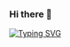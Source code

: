 ### Hi there 👋
[![Typing SVG](https://readme-typing-svg.herokuapp.com?color=%2336BCF7&lines=Every+day+you+and+I+getting+better+and+better)](https://git.io/typing-svg)
<!--
**IrynaRybka/IrynaRybka** is a ✨ _special_ ✨ repository because its `README.md` (this file) appears on your GitHub profile.

Here are some ideas to get you started:

- 🔭 I’m currently working on ...
- 🌱 I’m currently learning ...
- 👯 I’m looking to collaborate on ...
- 🤔 I’m looking for help with ...
- 💬 Ask me about ...
- 📫 How to reach me: ...
- 😄 Pronouns: ...
- ⚡ Fun fact: ...
-->
